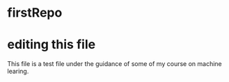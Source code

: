 # firstRepo
# editing this file
This file is a test file under the guidance of some of my course on machine learing.
